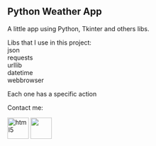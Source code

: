 ## Python Weather App

A little app using Python, Tkinter and others libs.

<!-- ![Alt ou título da imagem](URL da imagem) -->

<p>Libs that I use in this project:
<br>
json
<br>
requests
<br>
urllib
<br>
datetime
<br>
webbrowser
<br>

Each one has a specific action
</p>

Contact me:

<p>
<a align="left" href="https://www.linkedin.com/in/henrique-ba%C3%AAta-leite-785a4b15a/" target="_blank"><img src="https://devicon.dev/devicon.git/icons/linkedin/linkedin-plain.svg" alt="html5" width="48px" height="48px"/></a>

<a href="https://github.com/HenriqueBaetaLeite" target="_blank">
<img src="https://devicon.dev/devicon.git/icons/github/github-original.svg" width="48px" height="48px">
</a>

</p>
